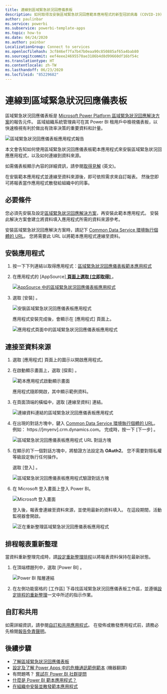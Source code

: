 ```yaml
---
title: 連線到區域緊急狀況回應儀表板
description: 如何取得及安裝區域緊急狀況回應範本應用程式的新型冠狀病毒 (COVID-19) 決策支援儀表板，以及如何連線至資料
author: paulinbar
ms.service: powerbi
ms.subservice: powerbi-template-apps
ms.topic: how-to
ms.date: 04/24/2020
ms.author: painbar
LocalizationGroup: Connect to services
ms.openlocfilehash: 3cf846ef7fa7b47b0eaa90c850885af65a4bab80
ms.sourcegitcommit: eef4eee24695570ae3186b4d8d99660df16bf54c
ms.translationtype: HT
ms.contentlocale: zh-TW
ms.lasthandoff: 06/23/2020
ms.locfileid: "85229682"
---
```

# <a name="connect-to-the-regional-emergency-response-dashboard"></a>連線到區域緊急狀況回應儀表板
區域緊急狀況回應儀表板是 [Microsoft Power Platform 區域緊急狀況回應解決方案](https://docs.microsoft.com/powerapps/sample-apps/regional-emergency-response/overview)的報告元件。 區域組織系統管理員可在其 Power BI 租用戶中檢視儀表板，以快速檢視有利於做出有效率決策的重要資料和計量。

![區域緊急狀況回應儀表板應用程式報告](media/service-connect-to-regional-emergency-response/service-regional-emergency-response-app-report.png)

本文會告知如何使用區域緊急狀況回應儀表板範本應用程式來安裝區域緊急狀況回應應用程式，以及如何連線到資料來源。

如需儀表板顯示內容的詳細資訊，請參閱[取得見解](https://docs.microsoft.com/powerapps/sample-apps/regional-emergency-response/portals-admin-reporting#get-insights) (英文)。

在安裝範本應用程式並連線至資料來源後，即可依照需求來自訂報表。 然後您即可將報表當作應用程式散發給組織中的同事。

## <a name="prerequisites"></a>必要條件

您必須先安裝及設定[區域緊急狀況回應解決方案](https://docs.microsoft.com/powerapps/sample-apps/regional-emergency-response/deploy)，再安裝此範本應用程式。 安裝此解決方案會建立將資料填入應用程式所需的資料來源參考。

安裝區域緊急狀況回應解決方案時，請記下 [Common Data Service 環境執行個體的 URL](https://docs.microsoft.com/powerapps/sample-apps/regional-emergency-response/deploy#step-5-configure-and-publish-power-bi-dashboard)。 您將需要此 URL 以將範本應用程式連線至資料。

## <a name="install-the-app"></a>安裝應用程式

1. 按一下下列連結以取得應用程式：[區域緊急狀況回應儀表板範本應用程式](https://appsource.microsoft.com/product/power-bi/powerapps_cxo.regional_response)

1. 在應用程式的 [AppSource][ **頁面上選取 [立即取得]** ](https://appsource.microsoft.com/product/power-bi/powerapps_cxo.regional_response)。

    [![AppSource 中的區域緊急狀況回應儀表板應用程式](media/service-connect-to-regional-emergency-response/service-regional-emergency-response-app-appsource-get-it-now.png)](https://appsource.microsoft.com/product/power-bi/powerapps_cxo.regional_response)

1. 選取 [安裝]  。 

    ![安裝區域緊急狀況回應儀表板應用程式](media/service-connect-to-regional-emergency-response/service-regional-emergency-response-select-install.png)

    應用程式安裝完成後，會顯示在 [應用程式] 頁面上。

   ![應用程式頁面中的區域緊急狀況回應儀表板應用程式](media/service-connect-to-regional-emergency-response/service-regional-emergency-response-app-apps-page-icon.png)

## <a name="connect-to-data-sources"></a>連接至資料來源

1. 選取 [應用程式] 頁面上的圖示以開啟應用程式。

1. 在啟動顯示畫面上，選取 [探索]  。

   ![範本應用程式啟動顯示畫面](media/service-connect-to-regional-emergency-response/service-regional-emergency-response-app-splash-screen.png)

   應用程式隨即開啟，其中顯示範例資料。

1. 在頁面頂端的橫幅中，選取 [連線至資料]  連結。

   ![連線資料連結的區域緊急狀況回應儀表板應用程式](media/service-connect-to-regional-emergency-response/service-regional-emergency-response-app-connect-data.png)

1. 在出現的對話方塊中，鍵入 [Common Data Service 環境執行個體的 URL](https://docs.microsoft.com/powerapps/sample-apps/emergency-response/deploy-configure#publish-the-power-bi-dashboard)。 例如： https://[myenv].crm.dynamics.com。 完成時，按一下 [下一步]  。

   ![區域緊急狀況回應儀表板應用程式 URL 對話方塊](media/service-connect-to-regional-emergency-response/service-regional-emergency-response-app-url-dialog.png)

1. 在顯示的下一個對話方塊中，將驗證方法設定為 **OAuth2**。 您不需要對隱私權等級設定執行任何操作。

   選取 [登入]  。

   ![區域緊急狀況回應儀表板應用程式驗證對話方塊](media/service-connect-to-regional-emergency-response/service-regional-emergency-response-app-authentication-dialog.png)

1. 在 Microsoft 登入畫面上登入 Power BI。

   ![Microsoft 登入畫面](media/service-connect-to-regional-emergency-response/service-regional-emergency-response-app-microsoft-login.png)

   登入後，報表會連線至資料來源，並使用最新的資料填入。 在這段期間，活動監視器會開啟。

   ![正在重新整理區域緊急狀況回應儀表板應用程式](media/service-connect-to-regional-emergency-response/service-regional-emergency-response-app-refresh-monitor.png)

## <a name="schedule-report-refresh"></a>排程報表重新整理

當資料重新整理完成時，請[設定重新整理排程](../connect-data/refresh-scheduled-refresh.md)以將報表資料保持在最新狀態。

1. 在頂端標題列中，選取 [Power BI]  。

   ![Power BI 階層連結](media/service-connect-to-regional-emergency-response/service-regional-emergency-response-app-powerbi-breadcrumb.png)

1. 在左側功能窗格的 [工作區]  下尋找區域緊急狀況回應儀表板工作區，並遵循[設定排程的重新整理](../connect-data/refresh-scheduled-refresh.md)一文中所述的指示作業。

## <a name="customize-and-share"></a>自訂和共用

如需詳細資訊，請參閱[自訂和共用應用程式](../connect-data/service-template-apps-install-distribute.md#customize-and-share-the-app)。 在發佈或散發應用程式前，請務必先檢閱[報告免責聲明](https://docs.microsoft.com/powerapps/sample-apps/regional-emergency-response/overview#disclaimer)。

## <a name="next-steps"></a>後續步驟
* [了解區域緊急狀況回應儀表板](https://docs.microsoft.com/powerapps/sample-apps/regional-emergency-response/portals-admin-reporting#get-insights)
* [設定及了解 Power Apps 中的危機通訊範例範本](https://docs.microsoft.com/powerapps/maker/canvas-apps/sample-crisis-communication-app) (機器翻譯)
* 有問題嗎？ [嘗試在 Power BI 社群提問](https://community.powerbi.com/)
* [什麼是 Power BI 範本應用程式？](../connect-data/service-template-apps-overview.md)
* [在組織中安裝並散發範本應用程式](../connect-data/service-template-apps-install-distribute.md)
